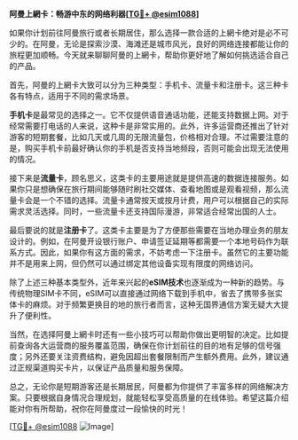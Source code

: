 **阿曼上網卡：畅游中东的网络利器[[TG💪+ @esim1088](https://t.me/s/esim1088)]**

如果你计划前往阿曼旅行或者长期居住，那么选择一款合适的上網卡绝对是必不可少的。在阿曼，无论是探索沙漠、海滩还是城市风光，良好的网络连接都能让你的旅程更加顺畅。今天就来聊聊阿曼的上網卡，帮助你更好地了解如何挑选适合自己的产品。

首先，阿曼的上網卡大致可以分为三种类型：手机卡、流量卡和注册卡。这三种卡各有特点，适用于不同的需求场景。

**手机卡**是最常见的选择之一。它不仅提供语音通话功能，还能支持数据上网。对于经常需要打电话的人来说，这种卡是非常实用的。此外，许多运营商还推出了针对游客的短期套餐，比如几天或几周的无限流量包，价格相对合理。不过需要注意的是，购买手机卡前最好确认你的手机是否支持当地频段，否则可能会出现无法使用的情况。

接下来是**流量卡**，顾名思义，这类卡的主要用途就是提供高速的数据连接服务。如果你只是想确保在旅行期间能够随时刷社交媒体、查看地图或是观看视频，那么流量卡会是一个不错的选择。流量卡通常按天或按月计费，用户可以根据自己的实际需求灵活选择。同时，一些流量卡还支持国际漫游，非常适合经常出国的人士。

最后要说的就是**注册卡**了。这类卡主要是为了方便那些需要在当地办理业务的朋友设计的。例如，在阿曼开设银行账户、申请签证延期等都需要一个本地号码作为联系方式。因此，如果你有这方面的需求，不妨考虑一下注册卡。虽然它的主要功能并不是用来上网，但仍然可以通过绑定其他设备实现有限度的网络访问。

除了上述三种基本类型外，近年来兴起的**eSIM技术**也逐渐成为一种新的趋势。与传统物理SIM卡不同，eSIM可以直接通过网络下载到手机中，省去了携带多张实体卡的麻烦。对于频繁更换目的地的旅行者而言，这种无国界通信方案无疑大大提升了便利性。

当然，在选择阿曼上網卡时还有一些小技巧可以帮助你做出更明智的决定。比如提前查询各大运营商的服务覆盖范围，确保在你计划前往的目的地有足够的信号强度；另外还要关注资费结构，避免因超出套餐限制而产生额外费用。此外，建议通过正规渠道购买卡片，以保证产品质量和服务保障。

总之，无论你是短期游客还是长期居民，阿曼都为你提供了丰富多样的网络解决方案。只要根据自身情况合理规划，就能轻松享受高质量的在线体验。希望这篇介绍能对你有所帮助，祝你在阿曼度过一段愉快的时光！

[[TG💪+ @esim1088](https://t.me/s/esim1088) ![Image](https://i.postimg.cc/4NQfJmqS/Snipaste-2025-05-13-00-14-12.png)]